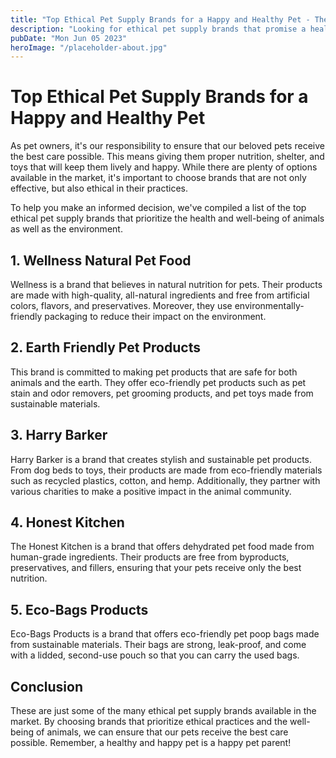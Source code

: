 ```yaml
---
title: "Top Ethical Pet Supply Brands for a Happy and Healthy Pet - The Best Ethical Pet Supplies"
description: "Looking for ethical pet supply brands that promise a healthy and happy pet? Look no further! Here&#39;s a curated list of the best ethical pet supplies."
pubDate: "Mon Jun 05 2023"
heroImage: "/placeholder-about.jpg"
---
```


# Top Ethical Pet Supply Brands for a Happy and Healthy Pet

As pet owners, it&#39;s our responsibility to ensure that our beloved pets receive the best care possible. This means giving them proper nutrition, shelter, and toys that will keep them lively and happy. While there are plenty of options available in the market, it&#39;s important to choose brands that are not only effective, but also ethical in their practices.

To help you make an informed decision, we&#39;ve compiled a list of the top ethical pet supply brands that prioritize the health and well-being of animals as well as the environment.

## 1. Wellness Natural Pet Food
Wellness is a brand that believes in natural nutrition for pets. Their products are made with high-quality, all-natural ingredients and free from artificial colors, flavors, and preservatives. Moreover, they use environmentally-friendly packaging to reduce their impact on the environment.

## 2. Earth Friendly Pet Products
This brand is committed to making pet products that are safe for both animals and the earth. They offer eco-friendly pet products such as pet stain and odor removers, pet grooming products, and pet toys made from sustainable materials.

## 3. Harry Barker
Harry Barker is a brand that creates stylish and sustainable pet products. From dog beds to toys, their products are made from eco-friendly materials such as recycled plastics, cotton, and hemp. Additionally, they partner with various charities to make a positive impact in the animal community.

## 4. Honest Kitchen
The Honest Kitchen is a brand that offers dehydrated pet food made from human-grade ingredients. Their products are free from byproducts, preservatives, and fillers, ensuring that your pets receive only the best nutrition.

## 5. Eco-Bags Products
Eco-Bags Products is a brand that offers eco-friendly pet poop bags made from sustainable materials. Their bags are strong, leak-proof, and come with a lidded, second-use pouch so that you can carry the used bags.

## Conclusion
These are just some of the many ethical pet supply brands available in the market. By choosing brands that prioritize ethical practices and the well-being of animals, we can ensure that our pets receive the best care possible. Remember, a healthy and happy pet is a happy pet parent!
